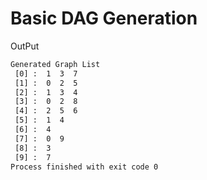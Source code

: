 # Basic DAG Generation


OutPut

```bash
Generated Graph List  
 [0] :  1  3  7 
 [1] :  0  2  5 
 [2] :  1  3  4 
 [3] :  0  2  8 
 [4] :  2  5  6 
 [5] :  1  4 
 [6] :  4 
 [7] :  0  9 
 [8] :  3 
 [9] :  7
Process finished with exit code 0
```
